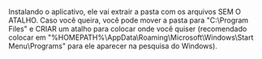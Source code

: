 Instalando o aplicativo, ele vai extrair a pasta com os arquivos SEM O ATALHO. Caso você queira, você pode mover a pasta para "C:\Program Files" e CRIAR um atalho para colocar onde você quiser (recomendado colocar em "%HOMEPATH%\AppData\Roaming\Microsoft\Windows\Start Menu\Programs" para ele aparecer na pesquisa do Windows).
